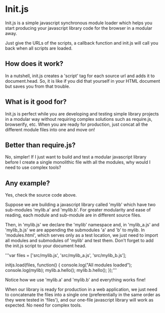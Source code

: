 Init.js
=======

Init.js is a simple javascript synchronous module loader which helps you start producing your javascript library code for the browser in a modular away. 

Just give the URLs of the scripts, a callback function and init.js will call you back when all scripts are loaded.

## How does it work? ##

In a nutshell, init.js creates a 'script' tag for each source url and adds it to document.head. So, it is like if you did that yourself in your HTML document but saves you from that trouble.

## What is it good for? ##

Init.js is perfect while you are developing and testing simple library projects in a modular way without requiring complex solutions such as require.js, browserify, etc. When you are ready for production, just concat all the different module files into one and move on!

## Better than require.js? ##

No, simpler! If I just want to build and test a modular javascript library before I create a single monolithic file with all the modules, why would I need to use complex tools?

## Any example? ##

Yes, check the source code above.

Suppose we are building a javascript library called 'mylib' which have two sub-modules 'mylib.a' and 'mylib.b'. For greater modularity and ease of reading, each module and sub-module are in different source files. 

Then, in 'mylib.js' we declare the 'mylib' namespace and, in 'mylib_a.js' and 'mylib_b.js' we are appending the submodules 'a' and 'b' to mylib. In 'modules.html', which serves only as a test location, we just need to import all modules and submodules of 'mylib' and test them. Don't forget to add the init.js script to your document head.

'''var files = ['src/mylib.js', 'src/mylib_a.js', 'src/mylib_b.js'];

initjs.load(files, function() {
    console.log("All modules loaded");
    console.log(mylib);
    mylib.a.hello();
    mylib.b.hello();
});'''

Notice how we use 'mylib.a' and 'mylib.b' and everything works fine!

When our library is ready for production in a web application, we just need to concatenate the files into a single one (preferentially in the same order as they were tested in 'files'), and our one-file javascript library will work as expected. No need for complex tools.